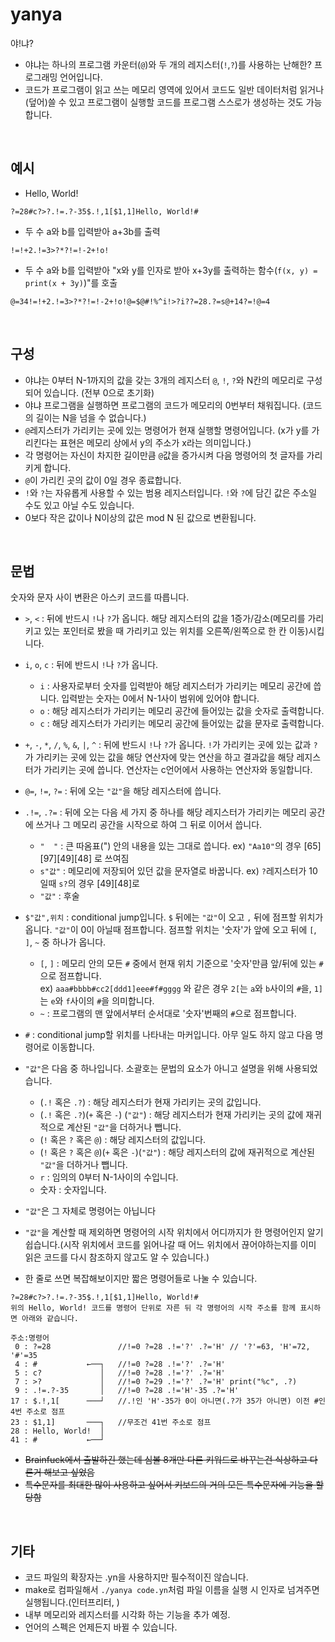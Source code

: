 # yanya
야!냐?

* 야냐는 하나의 프로그램 카운터(`@`)와 두 개의 레지스터(`!`,`?`)를 사용하는 난해한? 프로그래밍 언어입니다.  
* 코드가 프로그램이 읽고 쓰는 메모리 영역에 있어서 코드도 일반 데이터처럼 읽거나 (덮어)쓸 수 있고 프로그램이 실행할 코드를 프로그램 스스로가 생성하는 것도 가능합니다.  

</br>

## 예시
* Hello, World!  
```
?=28#c?>?.!=.?-35$.!,1[$1,1]Hello, World!#
```    
* 두 수 a와 b를 입력받아 a+3b를 출력
```
!=!+2.!=3>?*?!=!-2+!o!
```
* 두 수 a와 b를 입력받아 "x와 y를 인자로 받아 x+3y를 출력하는 함수(`f(x, y) = print(x + 3y)`)"를 호출
```
@=34!=!+2.!=3>?*?!=!-2+!o!@=$@#!%^i!>?i??=28.?=s@+14?=!@=4
```

<br/>

## 구성
* 야냐는 0부터 N-1까지의 값을 갖는 3개의 레지스터 `@`, `!`, `?`와 N칸의 메모리로 구성되어 있습니다. (전부 0으로 초기화)
* 야냐 프로그램을 실행하면 프로그램의 코드가 메모리의 0번부터 채워집니다. (코드의 길이는 N을 넘을 수 없습니다.)
* `@`레지스터가 가리키는 곳에 있는 명령어가 현재 실행할 명령어입니다. (x가 y를 가리킨다는 표현은 메모리 상에서 y의 주소가 x라는 의미입니다.)
* 각 명령어는 자신이 차지한 길이만큼 `@`값을 증가시켜 다음 명령어의 첫 글자를 가리키게 합니다.
* `@`이 가리킨 곳의 값이 0일 경우 종료합니다.
* `!`와 `?`는 자유롭게 사용할 수 있는 범용 레지스터입니다. `!`와 `?`에 담긴 값은 주소일 수도 있고 아닐 수도 있습니다.
* 0보다 작은 값이나 N이상의 값은 mod N 된 값으로 변환됩니다.

<br/>

## 문법 
숫자와 문자 사이 변환은 아스키 코드를 따릅니다.
* `>`, `<` : 뒤에 반드시 `!`나 `?`가 옵니다. 해당 레지스터의 값을 1증가/감소(메모리를 가리키고 있는 포인터로 봤을 때 가리키고 있는 위치를 오른쪽/왼쪽으로 한 칸 이동)시킵니다.
* `i`, `o`, `c` : 뒤에 반드시 `!`나 `?`가 옵니다.
  * `i` : 사용자로부터 숫자를 입력받아 해당 레지스터가 가리키는 메모리 공간에 씁니다. 입력받는 숫자는 0에서 N-1사이 범위에 있어야 합니다.
  * `o` : 해당 레지스터가 가리키는 메모리 공간에 들어있는 값을 숫자로 출력합니다.
  * `c` : 해당 레지스터가 가리키는 메모리 공간에 들어있는 값을 문자로 출력합니다.
* `+`, `-`, `*`, `/`, `%`, `&`, `|`, `^` : 뒤에 반드시 `!`나 `?`가 옵니다. `!`가 가리키는 곳에 있는 값과 `?`가 가리키는 곳에 있는 값을 해당 연산자에 맞는 연산을 하고 결과값을 해당 레지스터가 가리키는 곳에 씁니다. 연산자는 c언어에서 사용하는 연산자와 동일합니다.
* `@=`, `!=`, `?=` : 뒤에 오는 `"값"`을 해당 레지스터에 씁니다.
* `.!=`, `.?=` : 뒤에 오는 다음 세 가지 중 하나를 해당 레지스터가 가리키는 메모리 공간에 쓰거나 그 메모리 공간을 시작으로 하여 그 뒤로 이어서 씁니다.
  * `"  "` : 큰 따옴표(") 안의 내용을 있는 그대로 씁니다. ex) `"Aa10"`의 경우 [65][97][49][48] 로 쓰여짐
  * `s"값"` : 메모리에 저장되어 있던 값을 문자열로 바꿉니다. ex) `?`레지스터가 10일때 `s?`의 경우 [49][48]로
  * `"값"` : 후술
* `$"값",위치` : conditional jump입니다. `$` 뒤에는 `"값"`이 오고 `,` 뒤에 점프할 위치가 옵니다. `"값"`이 0이 아닐때 점프합니다. 점프할 위치는 '숫자'가 앞에 오고 뒤에 `[`, `]`, `~` 중 하나가 옵니다.
  * `[`, `]` : 메모리 안의 모든 `#` 중에서 현재 위치 기준으로 '숫자'만큼 앞/뒤에 있는 `#`으로 점프합니다.  
     ex) `aaa#bbbb#cc2[ddd1]eee#f#gggg` 와 같은 경우 `2[`는 `a`와 `b`사이의 `#`을, `1]`는 `e`와 `f`사이의 `#`을 의미합니다.
  * `~` : 프로그램의 맨 앞에서부터 순서대로 '숫자'번째의 `#`으로 점프합니다.
* `#` : conditional jump할 위치를 나타내는 마커입니다. 아무 일도 하지 않고 다음 명령어로 이동합니다.
* `"값"`은 다음 중 하나입니다. 소괄호는 문법의 요소가 아니고 설명을 위해 사용되었습니다.
	* (`.!` 혹은 `.?`) : 해당 레지스터가 현재 가리키는 곳의 값입니다.
  * (`.!` 혹은 `.?`)(`+` 혹은 `-`) (`"값"`) : 해당 레지스터가 현재 가리키는 곳의 값에 재귀적으로 계산된 `"값"`을 더하거나 뺍니다.
  * (`!` 혹은 `?` 혹은 `@`) : 해당 레지스터의 값입니다.
  * (`!` 혹은 `?` 혹은 `@`)(`+` 혹은 `-`)(`"값"`) : 해당 레지스터의 값에 재귀적으로 계산된 `"값"`을 더하거나 뺍니다.
  * `r` : 임의의 0부터 N-1사이의 수입니다.
  * 숫자 : 숫자입니다.

* `"값"`은 그 자체로 명령어는 아닙니다
* `"값"`을 계산할 때 제외하면 명령어의 시작 위치에서 어디까지가 한 명령어인지 알기 쉽습니다.(시작 위치에서 코드를 읽어나갈 때 어느 위치에서 끊어야하는지를 이미 읽은 코드를 다시 참조하지 않고도 알 수 있습니다.)
* 한 줄로 쓰면 복잡해보이지만 짧은 명령어들로 나눌 수 있습니다.
```
?=28#c?>?.!=.?-35$.!,1[$1,1]Hello, World!#
위의 Hello, World! 코드를 명령어 단위로 자른 뒤 각 명령어의 시작 주소를 함께 표시하면 아래와 같습니다.

주소:명령어
 0 : ?=28               //!=0 ?=28 .!='?' .?='H' // '?'=63, 'H'=72, '#'=35
 4 : #           ←──┐   //!=0 ?=28 .!='?' .?='H'
 5 : c?             │   //!=0 ?=28 .!='?' .?='H'
 7 : >?             │   //!=0 ?=29 .!='?' .?='H' print("%c", .?)
 9 : .!=.?-35       │   //!=0 ?=28 .!='H'-35 .?='H'
17 : $.!,1[      ───┘   //.!인 'H'-35가 0이 아니면(.?가 35가 아니면) 이전 #인 4번 주소로 점프
23 : $1,1]       ───┐   //무조건 41번 주소로 점프
28 : Hello, World!  │
41 : #           ←──┘
```
* ~~Brainfuck에서 출발하긴 했는데 심볼 8개만 다른 키워드로 바꾸는건 식상하고 다른거 해보고 싶었음~~  
* ~~특수문자를 최대한 많이 사용하고 싶어서 키보드의 거의 모든 특수문자에 기능을 할당함~~  

<br/>

## 기타
* 코드 파일의 확장자는 .yn을 사용하지만 필수적이진 않습니다.
* make로 컴파일해서 `./yanya code.yn`처럼 파일 이름을 실행 시 인자로 넘겨주면 실행됩니다.(인터프리터, )
* 내부 메모리와 레지스터를 시각화 하는 기능을 추가 예정.
* 언어의 스펙은 언제든지 바뀔 수 있습니다.
